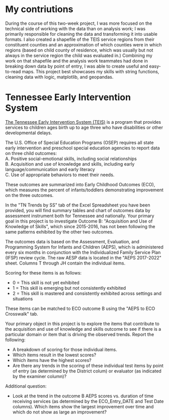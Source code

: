 # My contriutions
During the course of this two-week project, I was more focused on the technical side of working with the data than on analysis work; I was primarily responsible for cleaning the data and transforming it into usable formats. I also created a shapefile of the TEIS service regions from their constituent counties and an approximation of which counties were in which regions (based on child county of residence, which was usually but not always in the service region the child was evaluated in.) Combining my work on that shapefile and the analysis work teammates had done in breaking down data by point of entry, I was able to create useful and easy-to-read maps. 
This project best showcases my skills with string functions, cleaning data with logic, matplotlib, and geopandas.

# Tennessee Early Intervention System
[The Tennessee Early Intervention System (TEIS)](https://www.tn.gov/didd/for-consumers/tennessee-early-intervention-system-teis.html) is a program that provides services to children ages birth up to age three who have disabilities or other developmental delays.

The U.S. Office of Special Education Programs (OSEP) requires all state early intervention and preschool special education agencies to report data on three child outcomes:  
A. Positive social-emotional skills, including social relationships  
B. Acquisition and use of knowledge and skills, including early language/communication and early literacy  
C. Use of appropriate behaviors to meet their needs.  

These outcomes are summarized into Early Childhood Outcomes (ECO), which measures the percent of infants/toddlers demonstrating improvement on the three outcomes.

In the "TN Trends by SS" tab of the Excel Spreadsheet you have been provided, you will find summary tables and chart of outcomes data by assessment instrument both for Tennessee and nationally. Your primary goal in this project is to investigate Outcome B: "Acquisition and Use of Knowledge of Skills", which since 2015-2016, has not been following the same patterns exhibited by the other two outcomes.

The outcomes data is based on the Assessment, Evaluation, and Programming System for Infants and Children (AEPS), which is administered every six months in conjunction with the Individualized Family Service Plan (IFSP) review cycle. The raw AESP data is located in the "AEPS 2017-2022" sheet. Columns T through JH contain the individual items. 

Scoring for these items is as follows:
* 0 = This skill is not yet exhibited
* 1 = This skill is emerging but not consistently exhibited
* 2 = This skill is mastered and consistently exhibited across settings and situations

These items can be matched to ECO outcome B using the "AEPS to ECO Crosswalk" tab.

Your primary object in this project is to explore the items that contribute to the acquisition and use of knowledge and skills outcome to see if there is a particular domain or item that is driving the observed trends. Report the following:
* A breakdown of scoring for those individual items.
* Which items result in the lowest scores?
* Which items have the highest scores?
* Are there any trends in the scoring of these individual test items by point of entry (as determined by the District colum) or evaluator (as indicated by the examiner column)?

Additional question:
* Look at the trend in the outcome B AEPS scores vs. duration of time receiving services (as determined by the ECO_Entry_DATE and Test Date columns). Which items show the largest improvement over time and which do not show as large an improvement?
